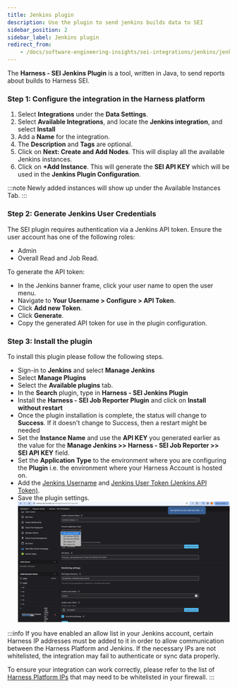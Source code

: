 ```yaml
---
title: Jenkins plugin
description: Use the plugin to send jenkins builds data to SEI
sidebar_position: 2
sidebar_label: Jenkins plugin
redirect_from:
    - /docs/software-engineering-insights/sei-integrations/jenkins/jenkins-plugin
---
```


The **Harness - SEI Jenkins Plugin** is a tool, written in Java, to send reports about builds to Harness SEI.

### Step 1: Configure the integration in the Harness platform

1. Select **Integrations** under the **Data Settings**.
2. Select **Available Integrations**, and locate the **Jenkins integration**, and select **Install**
3. Add a **Name** for the integration.
4. The **Description** and **Tags** are optional.
5. Click on **Next: Create and Add Nodes**. This will display all the available Jenkins instances.
6. Click on **+Add Instance**. This will generate the **SEI API KEY** which will be used in the **Jenkins Plugin Configuration**.

:::note
Newly added instances will show up under the Available Instances Tab.
:::

### Step 2: Generate Jenkins User Credentials

The SEI plugin requires authentication via a Jenkins API token. Ensure the user account has one of the following roles:

* Admin
* Overall Read and Job Read.

To generate the API token:

* In the Jenkins banner frame, click your user name to open the user menu.
* Navigate to **Your Username > Configure > API Token**.
* Click **Add new Token**.
* Click **Generate**.
* Copy the generated API token for use in the plugin configuration.

### Step 3: Install the plugin

To install this plugin please follow the following steps.

* Sign-in to **Jenkins** and select **Manage Jenkins**
* Select **Manage Plugins**
* Select the **Available plugins** tab.
* In the **Search** plugin, type in **Harness - SEI Jenkins Plugin**
* Install the **Harness - SEI Job Reporter Plugin** and click on **Install without restart**
* Once the plugin installation is complete, the status will change to **Success**. If it doesn't change to Success, then a restart might be needed
* Set the **Instance Name** and use the **API KEY** you generated earlier as the value for the **Manage Jenkins >> Harness - SEI Job Reporter >> SEI API KEY** field.
* Set the **Application Type** to the environment where you are configuring the **Plugin** i.e. the environment where your Harness Account is hosted on.
* Add the [Jenkins Username](#step-1-configure-the-integration-in-the-harness-platform) and [Jenkins User Token (Jenkins API Token)](#step-1-configure-the-integration-in-the-harness-platform).
* Save the plugin settings.
![](../static/jenkins-plugin.webp)

:::info
If you have enabled an allow list in your Jenkins account, certain Harness IP addresses must be added to it in order to allow communication between the Harness Platform and Jenkins. If the necessary IPs are not whitelisted, the integration may fail to authenticate or sync data properly.

To ensure your integration can work correctly, please refer to the list of [Harness Platform IPs](/docs/platform/references/allowlist-harness-domains-and-ips) that may need to be whitelisted in your firewall.
:::